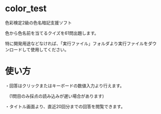 # color_test

色彩検定2級の色名暗記支援ソフト

色から色名前を当てるクイズを61問出題します。

特に開発用途などなければ、「実行ファイル」フォルダより実行ファイルをダウンロードして使用してください。

# 使い方

・回答はクリックまたはキーボードの数値入力より行えます。

　(1問目のみ採点の読み込みが遅い場合があります)
 
・タイトル画面より、直近20回分までの回答を閲覧できます。
